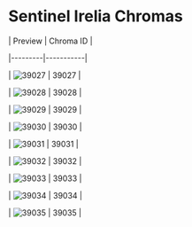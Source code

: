 # Sentinel Irelia Chromas


| Preview | Chroma ID |

|---------|-----------|

| ![39027](https://raw.communitydragon.org/latest/plugins/rcp-be-lol-game-data/global/default/v1/champion-chroma-images/39/39027.png) | 39027 |

| ![39028](https://raw.communitydragon.org/latest/plugins/rcp-be-lol-game-data/global/default/v1/champion-chroma-images/39/39028.png) | 39028 |

| ![39029](https://raw.communitydragon.org/latest/plugins/rcp-be-lol-game-data/global/default/v1/champion-chroma-images/39/39029.png) | 39029 |

| ![39030](https://raw.communitydragon.org/latest/plugins/rcp-be-lol-game-data/global/default/v1/champion-chroma-images/39/39030.png) | 39030 |

| ![39031](https://raw.communitydragon.org/latest/plugins/rcp-be-lol-game-data/global/default/v1/champion-chroma-images/39/39031.png) | 39031 |

| ![39032](https://raw.communitydragon.org/latest/plugins/rcp-be-lol-game-data/global/default/v1/champion-chroma-images/39/39032.png) | 39032 |

| ![39033](https://raw.communitydragon.org/latest/plugins/rcp-be-lol-game-data/global/default/v1/champion-chroma-images/39/39033.png) | 39033 |

| ![39034](https://raw.communitydragon.org/latest/plugins/rcp-be-lol-game-data/global/default/v1/champion-chroma-images/39/39034.png) | 39034 |

| ![39035](https://raw.communitydragon.org/latest/plugins/rcp-be-lol-game-data/global/default/v1/champion-chroma-images/39/39035.png) | 39035 |